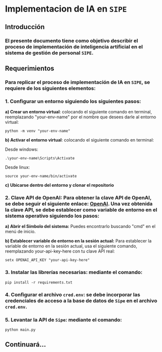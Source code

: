 # **Implementacion de IA en `SIPE`**

## **Introducción**

### El presente documento tiene como objetivo describir el proceso de implementación de inteligencia artificial en el sistema de gestión de personal `SIPE`.

## **Requerimientos**

### Para replicar el proceso de implementación de IA en `SIPE`, se requiere de los siguientes elementos:

### 1. **Configurar un entorno siguiendo los siguientes pasos:**

**a) Crear un entorno virtual**: colocando el siguiente comando en terminal, reemplazando "your-env-name" por el nombre que desees darle al entorno virtual:

`python -m venv "your-env-name"`

**b) Activar el entorno virtual**: colocando el siguiente comando en terminal:

Desde windows:

`.\your-env-name\Scripts\Activate`

Desde linux:

`source your-env-name/bin/activate`

**c) Ubicarse dentro del entorno y clonar el repositorio**

### 2. **Clave API de OpenAI**: Para obtener la clave API de OpenAI, se debe seguir el siguiente enlace: [OpenAI](https://platform.openai.com/signup). Una vez obtenida la clave API, se debe establecer como variable de entorno en el sistema operativo siguiendo los pasos:

**a) Abrir el Símbolo del sistema:** Puedes encontrarlo buscando "cmd" en el menú de inicio.

**b) Establecer variable de entorno en la sesión actual:** Para establecer la variable de entorno en la sesión actual, usa el siguiente comando, reemplazando your-api-key-here con tu clave API real:

`setx OPENAI_API_KEY "your-api-key-here"`

### 3. **Instalar las librerías necesarias:** mediante el comando:

`pip install -r requirements.txt`

### 4. **Configurar el archivo `cred.env`**: se debe incorporar las credenciales de acceso a la base de datos de `Sipe` en el archivo `cred.env`.

### 5. **Levantar la API de `Sipe`**: mediante el comando:

`python main.py`



## **Continuará...**
